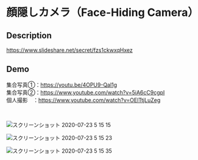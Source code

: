 顔隠しカメラ（Face-Hiding Camera）
====

## Description

https://www.slideshare.net/secret/fzs1ckwxqHxez

## Demo

集合写真①：https://youtu.be/4OPU9-Qal1g
<br>
集合写真②：https://www.youtube.com/watch?v=5iA6cC9cgpI
<br>
個人撮影　：https://www.youtube.com/watch?v=OElTtjLuZeg

<br>

![スクリーンショット 2020-07-23 5 15 15](https://user-images.githubusercontent.com/48121881/88224361-d4ca8880-cca3-11ea-9ffd-c4bfb4cdd6f3.png)

![スクリーンショット 2020-07-23 5 15 23](https://user-images.githubusercontent.com/48121881/88224368-d6944c00-cca3-11ea-90fe-0a96163baa72.png)

![スクリーンショット 2020-07-23 5 15 35](https://user-images.githubusercontent.com/48121881/88224372-d85e0f80-cca3-11ea-9235-9d32527b18c6.png)
